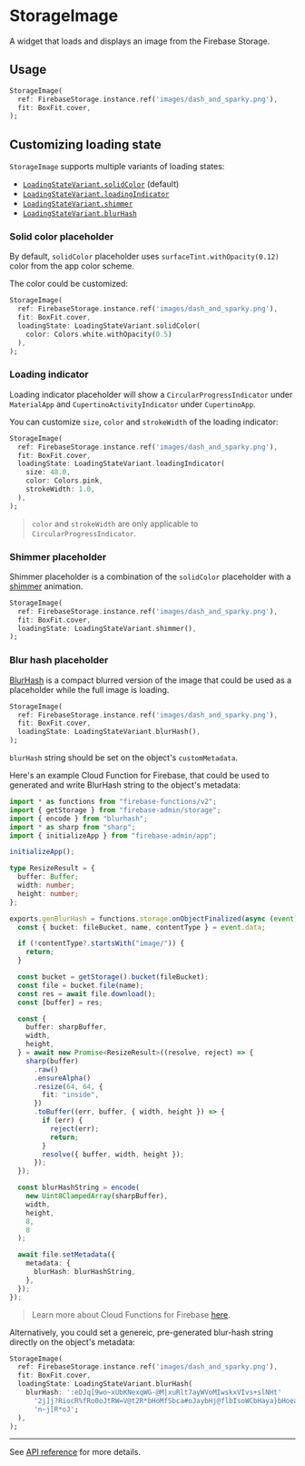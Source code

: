 # StorageImage

A widget that loads and displays an image from the Firebase Storage.

## Usage

```dart
StorageImage(
  ref: FirebaseStorage.instance.ref('images/dash_and_sparky.png'),
  fit: BoxFit.cover,
);
```

## Customizing loading state

`StorageImage` supports multiple variants of loading states:

- [`LoadingStateVariant.solidColor`](#solid-color-placeholder) (default)
- [`LoadingStateVariant.loadingIndicator`](#loading-indicator)
- [`LoadingStateVariant.shimmer`](#shimmer-placeholder)
- [`LoadingStateVariant.blurHash`](#blur-hash-placeholder)

### Solid color placeholder

By default, `solidColor` placeholder uses `surfaceTint.withOpacity(0.12)` color from the app color scheme.

The color could be customized:

```dart
StorageImage(
  ref: FirebaseStorage.instance.ref('images/dash_and_sparky.png'),
  fit: BoxFit.cover,
  loadingState: LoadingStateVariant.solidColor(
    color: Colors.white.withOpacity(0.5)
  ),
);
```

### Loading indicator

Loading indicator placeholder will show a `CircularProgressIndicator` under `MaterialApp` and `CupertinoActivityIndicator` under `CupertinoApp`.

You can customize `size`, `color` and `strokeWidth` of the loading indicator:

```dart
StorageImage(
  ref: FirebaseStorage.instance.ref('images/dash_and_sparky.png'),
  fit: BoxFit.cover,
  loadingState: LoadingStateVariant.loadingIndicator(
    size: 48.0,
    color: Colors.pink,
    strokeWidth: 1.0,
  ),
);
```

> `color` and `strokeWidth` are only applicable to `CircularProgressIndicator`.

### Shimmer placeholder

Shimmer placeholder is a combination of the `solidColor` placeholder with a
[shimmer](<(https://docs.flutter.dev/cookbook/effects/shimmer-loading)>) animation.

```dart
StorageImage(
  ref: FirebaseStorage.instance.ref('images/dash_and_sparky.png'),
  fit: BoxFit.cover,
  loadingState: LoadingStateVariant.shimmer(),
);
```

### Blur hash placeholder

[BlurHash](https://blurha.sh/) is a compact blurred version of the image that could be used as a placeholder while the full image is loading.

```dart
StorageImage(
  ref: FirebaseStorage.instance.ref('images/dash_and_sparky.png'),
  fit: BoxFit.cover,
  loadingState: LoadingStateVariant.blurHash(),
);
```

`blurHash` string should be set on the object's `customMetadata`.

Here's an example Cloud Function for Firebase, that could be used to generated and write BlurHash string to the object's metadata:

```ts
import * as functions from "firebase-functions/v2";
import { getStorage } from "firebase-admin/storage";
import { encode } from "blurhash";
import * as sharp from "sharp";
import { initializeApp } from "firebase-admin/app";

initializeApp();

type ResizeResult = {
  buffer: Buffer;
  width: number;
  height: number;
};

exports.genBlurHash = functions.storage.onObjectFinalized(async (event) => {
  const { bucket: fileBucket, name, contentType } = event.data;

  if (!contentType?.startsWith("image/")) {
    return;
  }

  const bucket = getStorage().bucket(fileBucket);
  const file = bucket.file(name);
  const res = await file.download();
  const [buffer] = res;

  const {
    buffer: sharpBuffer,
    width,
    height,
  } = await new Promise<ResizeResult>((resolve, reject) => {
    sharp(buffer)
      .raw()
      .ensureAlpha()
      .resize(64, 64, {
        fit: "inside",
      })
      .toBuffer((err, buffer, { width, height }) => {
        if (err) {
          reject(err);
          return;
        }
        resolve({ buffer, width, height });
      });
  });

  const blurHashString = encode(
    new Uint8ClampedArray(sharpBuffer),
    width,
    height,
    8,
    8
  );

  await file.setMetadata({
    metadata: {
      blurHash: blurHashString,
    },
  });
});
```

> Learn more about Cloud Functions for Firebase [here](https://firebase.google.com/docs/functions).

Alternatively, you could set a genereic, pre-generated blur-hash string directly on the object's metadata:

```dart
StorageImage(
  ref: FirebaseStorage.instance.ref('images/dash_and_sparky.png'),
  fit: BoxFit.cover,
  loadingState: LoadingStateVariant.blurHash(
    blurHash: ':eDJq[9wo~xUbKNexqWG-@M|xuRlt7ayWVoMIwskxVIvs+slNHt'
      '2j]j?RiocR%fRo0oJtRW=V@t2R*bHoMfSbca#oJaybHj@flbIsoWCbHaya}bHoeazbIayofWC'
      'n~j[R*oJ';
  ),
);
```

---

See [API reference](https://pub.dev/documentation/firebase_ui_storage/latest/firebase_ui_storage/StorageImage-class.html) for more details.
